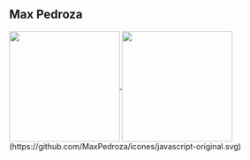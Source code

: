 ## Max Pedroza
<a href="https://github.com/anuraghazra/github-readme-stats">
  <img height=200 align="center" theme="transparent" src="https://github-readme-stats.vercel.app/api?username=maxpedroza&show_icons=true&theme=transparent" />
</a>
<a href="https://github.com/anuraghazra/convoychat">
  <img height=200 align="center" src="https://github-readme-stats.vercel.app/api/top-langs?username=maxpedroza&layout=compact&langs_count=8&card_width=320&show_icons=true&theme=transparent" />
</a>
(https://github.com/MaxPedroza/icones/javascript-original.svg)
          
